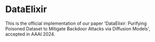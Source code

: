 # DataElixir
This is the official implementation of our paper 'DataElixir: Purifying Poisoned Dataset to Mitigate Backdoor Attacks via Diffusion Models', accepted in AAAI 2024.
